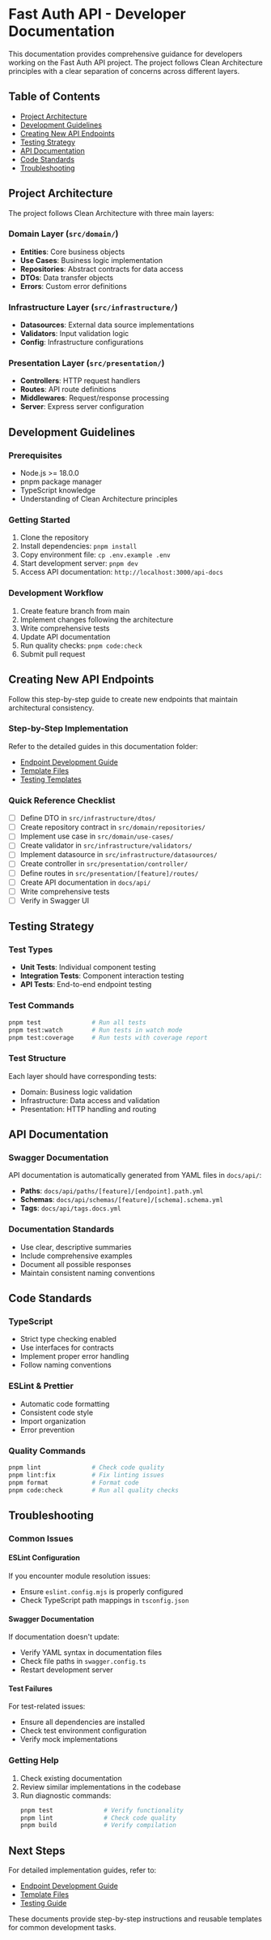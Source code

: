 # Fast Auth API - Developer Documentation

This documentation provides comprehensive guidance for developers working on the Fast Auth API project. The project follows Clean Architecture principles with a clear separation of concerns across different layers.

## Table of Contents

- [Project Architecture](#project-architecture)
- [Development Guidelines](#development-guidelines)
- [Creating New API Endpoints](#creating-new-api-endpoints)
- [Testing Strategy](#testing-strategy)
- [API Documentation](#api-documentation)
- [Code Standards](#code-standards)
- [Troubleshooting](#troubleshooting)

## Project Architecture

The project follows Clean Architecture with three main layers:

### Domain Layer (`src/domain/`)
- **Entities**: Core business objects
- **Use Cases**: Business logic implementation
- **Repositories**: Abstract contracts for data access
- **DTOs**: Data transfer objects
- **Errors**: Custom error definitions

### Infrastructure Layer (`src/infrastructure/`)
- **Datasources**: External data source implementations
- **Validators**: Input validation logic
- **Config**: Infrastructure configurations

### Presentation Layer (`src/presentation/`)
- **Controllers**: HTTP request handlers
- **Routes**: API route definitions
- **Middlewares**: Request/response processing
- **Server**: Express server configuration

## Development Guidelines

### Prerequisites
- Node.js >= 18.0.0
- pnpm package manager
- TypeScript knowledge
- Understanding of Clean Architecture principles

### Getting Started
1. Clone the repository
2. Install dependencies: `pnpm install`
3. Copy environment file: `cp .env.example .env`
4. Start development server: `pnpm dev`
5. Access API documentation: `http://localhost:3000/api-docs`

### Development Workflow
1. Create feature branch from main
2. Implement changes following the architecture
3. Write comprehensive tests
4. Update API documentation
5. Run quality checks: `pnpm code:check`
6. Submit pull request

## Creating New API Endpoints

Follow this step-by-step guide to create new endpoints that maintain architectural consistency.

### Step-by-Step Implementation

Refer to the detailed guides in this documentation folder:
- [Endpoint Development Guide](./endpoint-development-guide.md)
- [Template Files](./templates/)
- [Testing Templates](./testing-templates.md)

### Quick Reference Checklist

- [ ] Define DTO in `src/infrastructure/dtos/`
- [ ] Create repository contract in `src/domain/repositories/`
- [ ] Implement use case in `src/domain/use-cases/`
- [ ] Create validator in `src/infrastructure/validators/`
- [ ] Implement datasource in `src/infrastructure/datasources/`
- [ ] Create controller in `src/presentation/controller/`
- [ ] Define routes in `src/presentation/[feature]/routes/`
- [ ] Create API documentation in `docs/api/`
- [ ] Write comprehensive tests
- [ ] Verify in Swagger UI

## Testing Strategy

### Test Types
- **Unit Tests**: Individual component testing
- **Integration Tests**: Component interaction testing
- **API Tests**: End-to-end endpoint testing

### Test Commands
```bash
pnpm test              # Run all tests
pnpm test:watch        # Run tests in watch mode
pnpm test:coverage     # Run tests with coverage report
```

### Test Structure
Each layer should have corresponding tests:
- Domain: Business logic validation
- Infrastructure: Data access and validation
- Presentation: HTTP handling and routing

## API Documentation

### Swagger Documentation
API documentation is automatically generated from YAML files in `docs/api/`:

- **Paths**: `docs/api/paths/[feature]/[endpoint].path.yml`
- **Schemas**: `docs/api/schemas/[feature]/[schema].schema.yml`
- **Tags**: `docs/api/tags.docs.yml`

### Documentation Standards
- Use clear, descriptive summaries
- Include comprehensive examples
- Document all possible responses
- Maintain consistent naming conventions

## Code Standards

### TypeScript
- Strict type checking enabled
- Use interfaces for contracts
- Implement proper error handling
- Follow naming conventions

### ESLint & Prettier
- Automatic code formatting
- Consistent code style
- Import organization
- Error prevention

### Quality Commands
```bash
pnpm lint              # Check code quality
pnpm lint:fix          # Fix linting issues
pnpm format            # Format code
pnpm code:check        # Run all quality checks
```

## Troubleshooting

### Common Issues

#### ESLint Configuration
If you encounter module resolution issues:
- Ensure `eslint.config.mjs` is properly configured
- Check TypeScript path mappings in `tsconfig.json`

#### Swagger Documentation
If documentation doesn't update:
- Verify YAML syntax in documentation files
- Check file paths in `swagger.config.ts`
- Restart development server

#### Test Failures
For test-related issues:
- Ensure all dependencies are installed
- Check test environment configuration
- Verify mock implementations

### Getting Help

1. Check existing documentation
2. Review similar implementations in the codebase
3. Run diagnostic commands:
   ```bash
   pnpm test              # Verify functionality
   pnpm lint              # Check code quality
   pnpm build             # Verify compilation
   ```

## Next Steps

For detailed implementation guides, refer to:
- [Endpoint Development Guide](./endpoint-development-guide.md)
- [Template Files](./templates/)
- [Testing Guide](./testing-templates.md)

These documents provide step-by-step instructions and reusable templates for common development tasks.